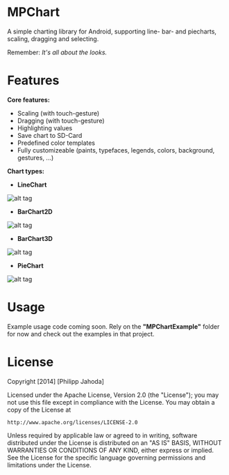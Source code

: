 MPChart
=======

A simple charting library for Android, supporting line- bar- and piecharts, scaling, dragging and selecting.

Remember: *It's all about the looks.*

Features
=======

**Core features:**
 - Scaling (with touch-gesture)
 - Dragging (with touch-gesture)
 - Highlighting values 
 - Save chart to SD-Card
 - Predefined color templates
 - Fully customizeable (paints, typefaces, legends, colors, background, gestures, ...)
 
**Chart types:**
 - **LineChart**

![alt tag](https://raw.github.com/PhilJay/MPChart/master/screenshots/linechart.png)

 - **BarChart2D**

![alt tag](https://raw.github.com/PhilJay/MPChart/master/screenshots/barchart2d.png)

 - **BarChart3D**

![alt tag](https://raw.github.com/PhilJay/MPChart/master/screenshots/barchart3d.png)

 - **PieChart**

![alt tag](https://raw.github.com/PhilJay/MPChart/master/screenshots/piechart_selected.png)



Usage
=======

Example usage code coming soon.
Rely on the **"MPChartExample"** folder for now and check out the examples in that project.

License
=======
Copyright [2014] [Philipp Jahoda]

Licensed under the Apache License, Version 2.0 (the "License");
you may not use this file except in compliance with the License.
You may obtain a copy of the License at

    http://www.apache.org/licenses/LICENSE-2.0

Unless required by applicable law or agreed to in writing, software
distributed under the License is distributed on an "AS IS" BASIS,
WITHOUT WARRANTIES OR CONDITIONS OF ANY KIND, either express or implied.
See the License for the specific language governing permissions and
limitations under the License.
